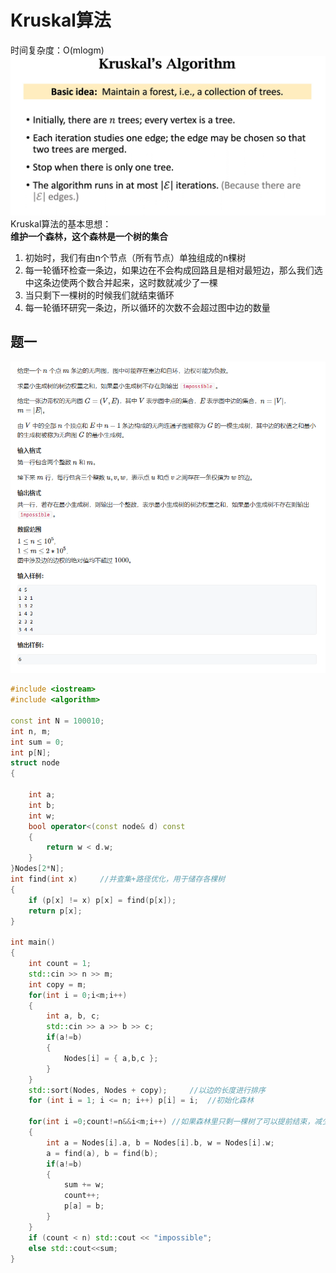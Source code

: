 # Kruskal算法
时间复杂度：O(mlogm)     
![Kruskal算法的思想](./pic/Idea%20of%20Kruskal.png)
Kruskal算法的基本思想：    
**维护一个森林，这个森林是一个树的集合**
1. 初始时，我们有由n个节点（所有节点）单独组成的n棵树    
2. 每一轮循环检查一条边，如果边在不会构成回路且是相对最短边，那么我们选中这条边使两个数合并起来，这时数就减少了一棵   
3. 当只剩下一棵树的时候我们就结束循环    
4. 每一轮循环研究一条边，所以循环的次数不会超过图中边的数量

## 题一
![题一](./pic/Question1.png)

```cpp
#include <iostream>
#include <algorithm>

const int N = 100010;
int n, m;
int sum = 0;
int p[N];
struct node
{
	
	int a;
	int b;
	int w;
	bool operator<(const node& d) const
	{
		return w < d.w;
	}
}Nodes[2*N];
int find(int x)     //并查集+路径优化，用于储存各棵树
{
	if (p[x] != x) p[x] = find(p[x]);
	return p[x];
}

int main()
{
	int count = 1;
	std::cin >> n >> m;
	int copy = m;
	for(int i = 0;i<m;i++)
	{
		int a, b, c;
		std::cin >> a >> b >> c;
		if(a!=b)
		{
			Nodes[i] = { a,b,c };
		}
	}
	std::sort(Nodes, Nodes + copy);     //以边的长度进行排序
	for (int i = 1; i <= n; i++) p[i] = i;  //初始化森林

	for(int i =0;count!=n&&i<m;i++) //如果森林里只剩一棵树了可以提前结束，减少时间消耗
	{
		int a = Nodes[i].a, b = Nodes[i].b, w = Nodes[i].w;
		a = find(a), b = find(b);
		if(a!=b)
		{
			sum += w;
			count++;
			p[a] = b;
		}
	}
	if (count < n) std::cout << "impossible";
	else std::cout<<sum;
}
```
